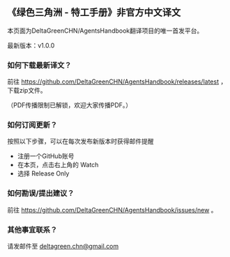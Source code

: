 ## 《绿色三角洲 - 特工手册》非官方中文译文

本页面为DeltaGreenCHN/AgentsHandbook翻译项目的唯一首发平台。

最新版本：v1.0.0

### 如何下载最新译文？

前往 https://github.com/DeltaGreenCHN/AgentsHandbook/releases/latest ，下载zip文件。

（PDF传播限制已解锁，欢迎大家传播PDF。）

### 如何订阅更新？

按照以下步骤，可以在每次发布新版本时获得邮件提醒

* 注册一个GitHub账号
* 在本页，点击右上角的 Watch
* 选择 Release Only

### 如何勘误/提出建议？

前往 https://github.com/DeltaGreenCHN/AgentsHandbook/issues/new 。

### 其他事宜联系？

请发邮件至 deltagreen.chn@gmail.com
